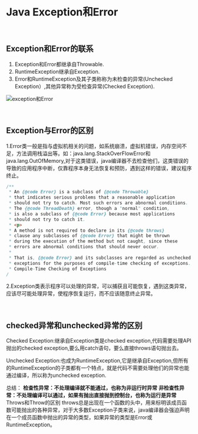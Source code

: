 # Java Exception和Error

<br>

## Exception和Error的联系

1. Exception和Error都继承自Throwable.
2. RuntimeException继承自Exception.
3. Error和RuntimeException及其子类称称为未检查的异常(Unchecked Exception）,其他异常称为受检查异常(Checked Exception). 

![exception和Error](../image/exception和Error.jpg)

<br>

## Exception与Error的区别

1.Error类一般是指与虚拟机相关的问题，如系统崩溃，虚拟机错误，内存空间不足，方法调用栈溢出等。如：java.lang.StackOverFlowError和java.lang.OutOfMemory,对于这类错误，java编译器不去检查他们，这类错误的导致的应用程序中断，仅靠程序本身无法恢复和预防，遇到这样的错误，建议程序终止。

```java
/**
 * An {@code Error} is a subclass of {@code Throwable}
 * that indicates serious problems that a reasonable application
 * should not try to catch. Most such errors are abnormal conditions.
 * The {@code ThreadDeath} error, though a "normal" condition,
 * is also a subclass of {@code Error} because most applications
 * should not try to catch it.
 * <p>
 * A method is not required to declare in its {@code throws}
 * clause any subclasses of {@code Error} that might be thrown
 * during the execution of the method but not caught, since these
 * errors are abnormal conditions that should never occur.
 *
 * That is, {@code Error} and its subclasses are regarded as unchecked
 * exceptions for the purposes of compile-time checking of exceptions.
 * Compile-Time Checking of Exceptions
/
```

2.Exception类表示程序可以处理的异常，可以捕获且可能恢复，遇到这类异常，应该尽可能处理异常，使程序恢复运行，而不应该随意终止异常。

<br>

## checked异常和unchecked异常的区别

Checked Exception:继承自Exception类是checked exception,代码需要处理API抛出的checked exception,要么用catch语句，要么直接throws语句抛出去。

 Unchecked Exception:也成为RuntimeException,它是继承自Exception,但所有的RuntimeException的子类都有一个特点，就是代码不需要处理他们的异常也能通过编译，所以称为unchecked exception.

 总结： **检查性异常：不处理编译就不能通过，也称为非运行时异常** **非检查性异常：不处理编译可以通过，如果有抛出直接抛到控制台，也称为运行是异常** Throws和Throw的区别 throws总是出现在一个函数的头中，用来标明该成员函数可能抛出的各种异常，对于大多数Exception子类来说，java编译器会强迫声明在一个成员函数中抛出的异常的类型，如果异常的类型是Error或RuntimeException。



